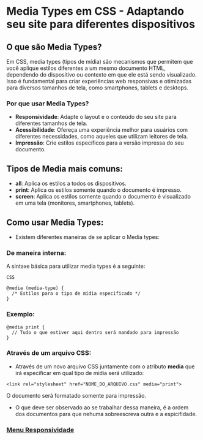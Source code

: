 # Media Types em CSS - Adaptando seu site para diferentes dispositivos

## O que são Media Types?

Em CSS, media types (tipos de mídia) são mecanismos que permitem que você aplique estilos diferentes a um mesmo documento HTML, dependendo do dispositivo ou contexto em que ele está sendo visualizado. Isso é fundamental para criar experiências web responsivas e otimizadas para diversos tamanhos de tela, como smartphones, tablets e desktops.

### Por que usar Media Types?

- **Responsividade**: Adapte o layout e o conteúdo do seu site para diferentes tamanhos de tela.
- **Acessibilidade**: Ofereça uma experiência melhor para usuários com diferentes necessidades, como aqueles que utilizam leitores de tela.
- **Impressão**: Crie estilos específicos para a versão impressa do seu documento.

## Tipos de Media mais comuns:

- **all**: Aplica os estilos a todos os dispositivos.
- **print**: Aplica os estilos somente quando o documento é impresso.
- **screen**: Aplica os estilos somente quando o documento é visualizado em uma tela (monitores, smartphones, tablets).

## Como usar Media Types:

- Existem diferentes maneiras de se aplicar o Media types:

### De maneira interna:

A sintaxe básica para utilizar media types é a seguinte:

```
CSS

@media (media-type) {
  /* Estilos para o tipo de mídia especificado */
}
```

### Exemplo:

```
@media print {
  // Tudo o que estiver aqui dentro será mandado para impressão
}
```

### Através de um arquivo CSS:

- Através de um novo arquivo CSS juntamente com o atributo **media** que irá especificar em qual tipo de midia será utilizado:

```
<link rel="stylesheet" href="NOME_DO_ARQUIVO.css" media="print">
```
O documento será formatado somente para impressão.

- O que deve ser observado ao se trabalhar dessa maneira, é a ordem dos documentos para que nehuma sobreescreva outra e a espicifidade.








### [Menu Responsividade](Introducao-menu.md)